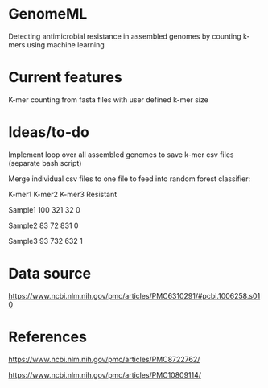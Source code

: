 # GenomeML
Detecting antimicrobial resistance in assembled genomes by counting k-mers using machine learning

# Current features
K-mer counting from fasta files with user defined k-mer size

# Ideas/to-do
Implement loop over all assembled genomes to save k-mer csv files (separate bash script)

Merge individual csv files to one file to feed into random forest classifier:

K-mer1	K-mer2	K-mer3	Resistant
	
Sample1 100	321	32	0

Sample2 83	72	831	0

Sample3 93	732	632	1

# Data source
https://www.ncbi.nlm.nih.gov/pmc/articles/PMC6310291/#pcbi.1006258.s010

# References 
https://www.ncbi.nlm.nih.gov/pmc/articles/PMC8722762/

https://www.ncbi.nlm.nih.gov/pmc/articles/PMC10809114/

